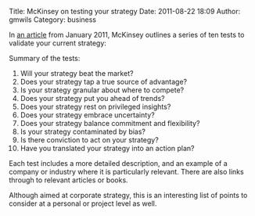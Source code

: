 Title: McKinsey on testing your strategy
Date: 2011-08-22 18:09
Author: gmwils
Category: business

In [an article][] from January 2011, McKinsey outlines a series of ten
tests to validate your current strategy:

Summary of the tests:

1.  Will your strategy beat the market?
2.  Does your strategy tap a true source of advantage?
3.  Is your strategy granular about where to compete?
4.  Does your strategy put you ahead of trends?
5.  Does your strategy rest on privileged insights?
6.  Does your strategy embrace uncertainty?
7.  Does your strategy balance commitment and flexibility?
8.  Is your strategy contaminated by bias?
9.  Is there conviction to act on your strategy?
10. Have you translated your strategy into an action plan?

Each test includes a more detailed description, and an example of a
company or industry where it is particularly relevant. There are also
links through to relevant articles or books.

Although aimed at corporate strategy, this is an interesting list of
points to consider at a personal or project level as well.

  [an article]: https://www.mckinseyquarterly.com/Strategy/Strategic_Thinking/Have_you_tested_your_strategy_lately_2711
